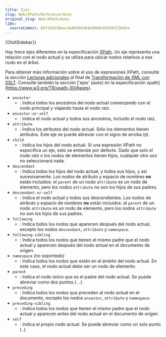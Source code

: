 ```yaml
---
title: Ejes
slug: Web/XPath/Reference/Axes
original_slug: Web/XPath/Axes
l10n:
  sourceCommit: b6f343538eac4a803943b4e99b0c0545b372645a
---
```


{{XsltSidebar}}

Hay trece ejes diferentes en la especificación [XPath](/es/docs/Web/XPath). Un eje representa una relación con el nodo actual y se utiliza para ubicar nodos relativos a ese nodo en el árbol.

Para obtener más información sobre el uso de expresiones XPath, consulte la sección [Lecturas adicionales](/es/docs/Web/XSLT/Transforming_XML_with_XSLT#for_further_reading) al final de [Transformación de XML con XSLT](/es/docs/Web/XSLT/Transforming_XML_with_XSLT). Consulte también la sección ['ejes' (axes) en la especificación xpath] (https://www.w3.org/TR/xpath-30/#axes).

- `ancestor`
  - : Indica todos los ancestros del nodo actual comenzando con el nodo principal y viajando hasta el nodo raíz.
- `ancestor-or-self`
  - : Indica el nodo actual y todos sus ancestros, incluido el nodo raíz.
- `attribute`
  - : Indica los atributos del nodo actual. Sólo los elementos tienen atributos. Este eje se puede abreviar con el signo de arroba (`@`).
- `child`
  - : Indica los hijos del nodo actual. Si una expresión XPath no especifica un eje, esto se entiende por defecto. Dado que solo el nodo raíz o los nodos de elementos tienen hijos, cualquier otro uso no seleccionará nada.
- `descendant`
  - : Indica todos los hijos del nodo actual, y todos sus hijos, y así sucesivamente. Los nodos de atributo y espacio de nombres **no** están incluidos: el `parent` de un nodo `attribute` es un nodo de elemento, pero los nodos `attribute` no son los hijos de sus padres.
- `descendant-or-self`
  - : Indica el nodo actual y todos sus descendientes. Los nodos de atributo y espacio de nombres **no** están incluidos: el `parent` de un nodo `attribute` es un nodo de elemento, pero los nodos `attribute` no son los hijos de sus padres.
- `following`
  - : Indica todos los nodos que aparecen después del nodo actual, excepto los nodos `descendant`, `attribute` y `namespace`.
- `following-sibling`
  - : Indica todos los nodos que tienen el mismo padre que el nodo actual y aparecen después del nodo actual en el documento de origen.
- `namespace` _(no soportado)_
  - : Indica todos los nodos que están en el ámbito del nodo actual. En este caso, el nodo actual debe ser un nodo de elemento.
- `parent`
  - : Indica el nodo único que es el padre del nodo actual. Se puede abreviar como dos puntos (`..`).
- `preceding`
  - : Indica todos los nodos que preceden al nodo actual en el documento, excepto los nodos `ancestor`, `attribute` y `namespace`.
- `preceding-sibling`
  - : Indica todos los nodos que tienen el mismo padre que el nodo actual y aparecen antes del nodo actual en el documento de origen.
- `self`
  - : Indica el propio nodo actual. Se puede abreviar como un solo punto (`.`).

